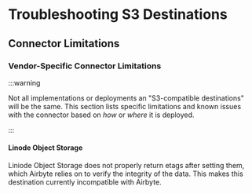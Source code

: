 # Troubleshooting S3 Destinations

## Connector Limitations

### Vendor-Specific Connector Limitations

:::warning

Not all implementations or deployments an "S3-compatible destinations" will be the same. This section lists specific limitations and known issues with the connector based on _how_ or
_where_ it is deployed.

:::

#### Linode Object Storage

Liniode Object Storage does not properly return etags after setting them, which Airbyte relies on to verify the integrity of the data. This makes this destination currently incompatible with Airbyte.
